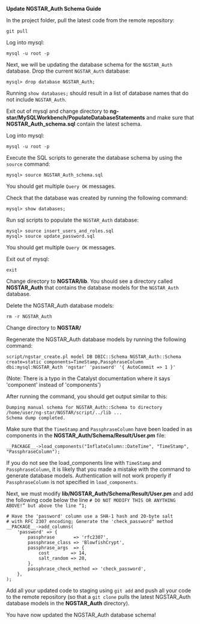 **Update NGSTAR_Auth Schema Guide**

In the project folder, pull the latest code from the remote repository:

    git pull

Log into mysql:

    mysql -u root -p

Next, we will be updating the database schema for the `NGSTAR_Auth` database. Drop the current `NGSTAR_Auth` database:

    mysql> drop database NGSTAR_Auth;

Running `show databases;` should result in a list of database names that do not include `NGSTAR_Auth`.

Exit out of mysql and change directory to **ng-star/MySQLWorkbench/PopulateDatabaseStatements** and make sure that **NGSTAR_Auth_schema.sql** contain the latest schema.

Log into mysql:

    mysql -u root -p

Execute the SQL scripts to generate the database schema by using the `source` command:

    mysql> source NGSTAR_Auth_schema.sql

You should get multiple `Query OK` messages.

Check that the database was created by running the following command:

    mysql> show databases;

Run sql scripts to populate the `NGSTAR_Auth` database:

    mysql> source insert_users_and_roles.sql
    mysql> source update_password.sql

You should get multiple `Query OK` messages.

Exit out of mysql:

    exit

Change directory to **NGSTAR/lib**. You should see a directory called **NGSTAR_Auth** that contains the database models for the `NGSTAR_Auth` database.

Delete the NGSTAR_Auth database models:

    rm -r NGSTAR_Auth

Change directory to **NGSTAR/**

Regenerate the NGSTAR_Auth database models by running the following command:

    script/ngstar_create.pl model DB DBIC::Schema NGSTAR_Auth::Schema create=static components=TimeStamp,PassphraseColumn dbi:mysql:NGSTAR_Auth 'ngstar' 'password' '{ AutoCommit => 1 }'

(Note: There is a typo in the Catalyst documentation where it says 'component' instead of 'components')

After running the command, you should get output similar to this:

    Dumping manual schema for NGSTAR_Auth::Schema to directory /home/user/ng-star/NGSTAR/script/../lib ...
    Schema dump completed.

Make sure that the `TimeStamp` and `PassphraseColumn` have been loaded in as components in the **NGSTAR_Auth/Schema/Result/User.pm** file:

    __PACKAGE__->load_components("InflateColumn::DateTime", "TimeStamp", "PassphraseColumn");

If you do not see the load_components line with `TimeStamp` and `PassphraseColumn`, it is likely that you made a mistake with the command to generate database models. Authentication will not work properly if `PassphraseColumn` is not specified in `load_components`.

Next, we must modify **lib/NGSTAR_Auth/Schema/Result/User.pm** and add the following code below the line `# DO NOT MODIFY THIS OR ANYTHING ABOVE!” but above the line “1;`

    # Have the 'password' column use a SHA-1 hash and 20-byte salt
    # with RFC 2307 encoding; Generate the 'check_password" method
    __PACKAGE__->add_columns(
        'password' => {
            passphrase       => 'rfc2307',
            passphrase_class => 'BlowfishCrypt',
            passphrase_args  => {
                cost        => 14,
                salt_random => 20,
            },
            passphrase_check_method => 'check_password',
        },
    );

Add all your updated code to staging using `git add` and push all your code to the remote repository (so that a `git clone` pulls the latest NGSTAR_Auth database models in the **NGSTAR_Auth** directory).

You have now updated the NGSTAR_Auth database schema!
